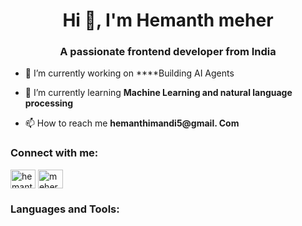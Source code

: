 
<h1 align="center">Hi 👋, I'm Hemanth meher</h1>
<h3 align="center">A passionate frontend developer from India</h3>

- 🔭 I’m currently working on ****Building AI Agents

- 🌱 I’m currently learning **Machine Learning and natural language processing**

- 📫 How to reach me **hemanthimandi5@gmail. Com**

<h3 align="left">Connect with me:</h3>
<p align="left">
<a href="https://linkedin.com/in/hemanth meher" target="blank"><img align="center" src="https://raw.githubusercontent.com/rahuldkjain/github-profile-readme-generator/master/src/images/icons/Social/linked-in-alt.svg" alt="hemanth meher" height="30" width="40" /></a>
<a href="https://instagram.com/meher_sri_05" target="blank"><img align="center" src="https://raw.githubusercontent.com/rahuldkjain/github-profile-readme-generator/master/src/images/icons/Social/instagram.svg" alt="meher_sri_05" height="30" width="40" /></a>
</p>

<h3 align="left">Languages and Tools:</h3>
